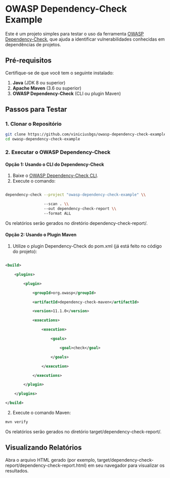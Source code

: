 # OWASP Dependency-Check Example

Este é um projeto simples para testar o uso da ferramenta [OWASP Dependency-Check](https://owasp.org/www-project-dependency-check/), que ajuda a identificar vulnerabilidades conhecidas em dependências de projetos.

## Pré-requisitos

Certifique-se de que você tem o seguinte instalado:

1. **Java** (JDK 8 ou superior)
2. **Apache Maven** (3.6 ou superior)
3. **OWASP Dependency-Check** (CLI ou plugin Maven)

## Passos para Testar

### 1. Clonar o Repositório

```bash
git clone https://github.com/viniciusbgs/owasp-dependency-check-example.git
cd owasp-dependency-check-example
```


### **2\. Executar o OWASP Dependency-Check**

#### **Opção 1: Usando o CLI do Dependency-Check**

1.  Baixe o [OWASP Dependency-Check CLI](https://github.com/jeremylong/DependencyCheck).
2.  Execute o comando:

```bash

dependency-check --project "owasp-dependency-check-example" \\

                 --scan . \\
                 --out dependency-check-report \\
                 --format ALL
```


Os relatórios serão gerados no diretório dependency-check-report/.

#### **Opção 2: Usando o Plugin Maven**

1.  Utilize o plugin Dependency-Check do pom.xml (já está feito no código do projeto):

```xml

<build>

    <plugins>

        <plugin>

            <groupId>org.owasp</groupId>

            <artifactId>dependency-check-maven</artifactId>

            <version>11.1.0</version>

            <executions>

                <execution>

                    <goals>

                        <goal>check</goal>

                    </goals>

                </execution>

            </executions>

        </plugin>

    </plugins>

</build>
```

2.  Execute o comando Maven:

```bash
mvn verify
```

Os relatórios serão gerados no diretório target/dependency-check-report/.

## **Visualizando Relatórios**

Abra o arquivo HTML gerado (por exemplo, target/dependency-check-report/dependency-check-report.html) em seu navegador para visualizar os resultados.
